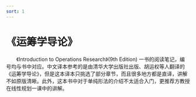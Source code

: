 ```yaml
---
sort: 1
---
```


# 《运筹学导论》

&emsp;&emsp;《Introduction to Operations Research》(9th Edition) 一书的阅读笔记，编号均与书中对应。中文译本参考的是由清华大学出版社出版、胡运权等人翻译的《运筹学导论》，但是这本译本只挑选了部分章节，而且很多地方都是直译，讲解不如原版清晰。此外，这本书中对于单纯形法的介绍不太适合入门，更推荐方教授在线性规划一课中的讲解。